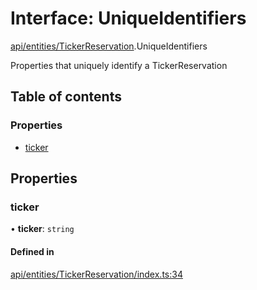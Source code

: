 # Interface: UniqueIdentifiers

[api/entities/TickerReservation](../wiki/api.entities.TickerReservation).UniqueIdentifiers

Properties that uniquely identify a TickerReservation

## Table of contents

### Properties

- [ticker](../wiki/api.entities.TickerReservation.UniqueIdentifiers#ticker)

## Properties

### ticker

• **ticker**: `string`

#### Defined in

[api/entities/TickerReservation/index.ts:34](https://github.com/PolymathNetwork/polymesh-sdk/blob/49113a20/src/api/entities/TickerReservation/index.ts#L34)
